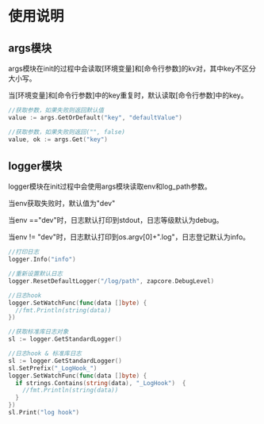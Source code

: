 # 使用说明

## args模块

args模块在init的过程中会读取[环境变量]和[命令行参数]的kv对，其中key不区分大小写。

当[环境变量]和[命令行参数]中的key重复时，默认读取[命令行参数]中的key。

```go
//获取参数，如果失败则返回默认值
value := args.GetOrDefault("key", "defaultValue")

//获取参数，如果失败则返回("", false)
value, ok := args.Get("key")
```

## logger模块

logger模块在init过程中会使用args模块读取env和log_path参数。

当env获取失败时，默认值为"dev"

当env =="dev"时，日志默认打印到stdout，日志等级默认为debug。

当env != "dev"时，日志默认打印到os.argv[0]+".log"，日志登记默认为info。

```go
//打印日志
logger.Info("info")

//重新设置默认日志
logger.ResetDefaultLogger("/log/path", zapcore.DebugLevel)

//日志hook
logger.SetWatchFunc(func(data []byte) {
  //fmt.Println(string(data))
})

//获取标准库日志对象
sl := logger.GetStandardLogger()

//日志hook & 标准库日志
sl := logger.GetStandardLogger()
sl.SetPrefix("_LogHook_")
logger.SetWatchFunc(func(data []byte) {
  if strings.Contains(string(data), "_LogHook")  {
    //fmt.Println(string(data))
  }
})
sl.Print("log hook")
```

